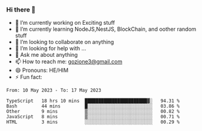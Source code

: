 ### Hi there 👋

<!--
**charlieScript/charlieScript** is a ✨ _special_ ✨ repository because its `README.md` (this file) appears on your GitHub profile.

Here are some ideas to get you started: -->

- 🔭 I’m currently working on Exciting stuff
- 🌱 I’m currently learning NodeJS,NestJS, BlockChain, and oother random stuff
- 👯 I’m looking to collaborate on anything
- 🤔 I’m looking for help with ...
- 💬 Ask me about anything
- 📫 How to reach me: gozione3@gmail.com
- 😄 Pronouns: HE/HIM
- ⚡ Fun fact: 
<!--START_SECTION:waka-->

```text
From: 10 May 2023 - To: 17 May 2023

TypeScript   18 hrs 10 mins  ███████████████████████▓░   94.31 %
Bash         44 mins         █░░░░░░░░░░░░░░░░░░░░░░░░   03.86 %
Other        9 mins          ▒░░░░░░░░░░░░░░░░░░░░░░░░   00.82 %
JavaScript   8 mins          ▒░░░░░░░░░░░░░░░░░░░░░░░░   00.71 %
HTML         3 mins          ░░░░░░░░░░░░░░░░░░░░░░░░░   00.29 %
```

<!--END_SECTION:waka-->
